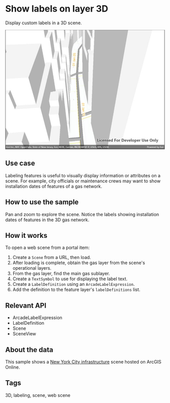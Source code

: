 # Show labels on layer 3D

Display custom labels in a 3D scene.

![Show labels on layer in 3D](showlabelsonlayer3d.jpg)

## Use case

Labeling features is useful to visually display information or attributes on a scene. For example, city officials or maintenance crews may want to show installation dates of features of a gas network.

## How to use the sample

Pan and zoom to explore the scene. Notice the labels showing installation dates of features in the 3D gas network.

## How it works

To open a web scene from a portal item:

1. Create a `Scene` from a URL, then load.
2. After loading is complete, obtain the gas layer from the scene's operational layers.
3. From the gas layer, find the main gas sublayer.
4. Create a `TextSymbol` to use for displaying the label text.
5. Create a `LabelDefinition` using an `ArcadeLabelExpression`.
6. Add the definition to the feature layer's `labelDefinitions` list.

## Relevant API

* ArcadeLabelExpression
* LabelDefinition
* Scene
* SceneView

## About the data

This sample shows a [New York City infrastructure](https://www.arcgis.com/home/item.html?id=850dfee7d30f4d9da0ebca34a533c169) scene hosted on ArcGIS Online.

## Tags

3D, labeling, scene, web scene
